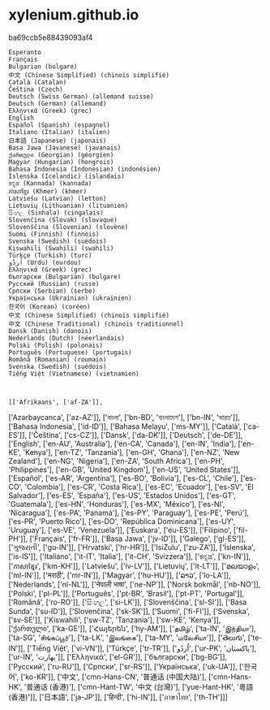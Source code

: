 # xylenium.github.io 
ba69ccb5e88439093af4


    Esperanto
    Français
    Bulgarian (bulgare)
    中文 (Chinese Simplified) (chinois simplifié)
    Català (Catalan)
    Čeština (Czech)
    Deutsch (Swiss German) (allemand suisse)
    Deutsch (German) (allemand)
    Ελληνικά (Greek) (grec)
    English
    Español (Spanish) (espagnol)
    Italiano (Italian) (italien)
    日本語 (Japanese) (japonais)
    Basa Jawa (Javanese) (javanais)
    ქართული (Georgian) (géorgien)
    Magyar (Hungarian) (hongrois)
    Bahasa Indonesia (Indonesian) (indonésien)
    Íslenska (Icelandic) (islandais)
    ಕನ್ನಡ (Kannada) (kannada)
    ភាសាខ្មែរ (Khmer) (khmer)
    Latviešu (Latvian) (letton)
    Lietuvių (Lithuanian) (lituanien)
    සිංහල (Sinhala) (cingalais)
    Slovenčina (Slovak) (slovaque)
    Slovenščina (Slovenian) (slovène)
    Suomi (Finnish) (finnois)
    Svenska (Swedish) (suédois)
    Kiswahili (Swahili) (swahili)
    Türkçe (Turkish) (turc)
    اُردُو (Urdu) (ourdou)
    Ελληνικά (Greek) (grec)
    български (Bulgarian) (bulgare)
    Pусский (Russian) (russe)
    Српски (Serbian) (serbe)
    Українська (Ukrainian) (ukrainien)
    한국어 (Korean) (coréen)
    中文 (Chinese Simplified) (chinois simplifié)
    中文 (Chinese Traditional) (chinois traditionnel)
    Dansk (Danish) (danois)
    Nederlands (Dutch) (néerlandais)
    Polski (Polish) (polonais)
    Português (Portuguese) (portugais)
    Română (Romanian) (roumain)
    Svenska (Swedish) (suédois)
    Tiếng Việt (Vietnamese) (vietnamien)



    [['Afrikaans', ['af-ZA']],
['Azərbaycanca', ['az-AZ']],
['বাংলা', ['bn-BD', 'বাংলাদেশ'],
['bn-IN', 'ভারত']],
['Bahasa Indonesia', ['id-ID']],
['Bahasa Melayu', ['ms-MY']],
['Català', ['ca-ES']],
['Čeština', ['cs-CZ']],
['Dansk', ['da-DK']],
['Deutsch', ['de-DE']],
['English', ['en-AU', 'Australia'],
['en-CA', 'Canada'],
['en-IN', 'India'],
['en-KE', 'Kenya'],
['en-TZ', 'Tanzania'],
['en-GH', 'Ghana'],
['en-NZ', 'New Zealand'],
['en-NG', 'Nigeria'],
['en-ZA', 'South Africa'],
['en-PH', 'Philippines'],
['en-GB', 'United Kingdom'],
['en-US', 'United States']],
['Español', ['es-AR', 'Argentina'],
['es-BO', 'Bolivia'],
['es-CL', 'Chile'],
['es-CO', 'Colombia'],
['es-CR', 'Costa Rica'],
['es-EC', 'Ecuador'],
['es-SV', 'El Salvador'],
['es-ES', 'España'],
['es-US', 'Estados Unidos'],
['es-GT', 'Guatemala'],
['es-HN', 'Honduras'],
['es-MX', 'México'],
['es-NI', 'Nicaragua'],
['es-PA', 'Panamá'],
['es-PY', 'Paraguay'],
['es-PE', 'Perú'],
['es-PR', 'Puerto Rico'],
['es-DO', 'República Dominicana'],
['es-UY', 'Uruguay'],
['es-VE', 'Venezuela']],
['Euskara', ['eu-ES']],
['Filipino', ['fil-PH']],
['Français', ['fr-FR']],
['Basa Jawa', ['jv-ID']],
['Galego', ['gl-ES']],
['ગુજરાતી', ['gu-IN']],
['Hrvatski', ['hr-HR']],
['IsiZulu', ['zu-ZA']],
['Íslenska', ['is-IS']],
['Italiano', ['it-IT', 'Italia'],
['it-CH', 'Svizzera']],
['ಕನ್ನಡ', ['kn-IN']],
['ភាសាខ្មែរ', ['km-KH']],
['Latviešu', ['lv-LV']],
['Lietuvių', ['lt-LT']],
['മലയാളം', ['ml-IN']],
['मराठी', ['mr-IN']],
['Magyar', ['hu-HU']],
['ລາວ', ['lo-LA']],
['Nederlands', ['nl-NL']],
['नेपाली भाषा', ['ne-NP']],
['Norsk bokmål', ['nb-NO']],
['Polski', ['pl-PL']],
['Português', ['pt-BR', 'Brasil'],
['pt-PT', 'Portugal']],
['Română', ['ro-RO']],
['සිංහල', ['si-LK']],
['Slovenščina', ['sl-SI']],
['Basa Sunda', ['su-ID']],
['Slovenčina', ['sk-SK']],
['Suomi', ['fi-FI']],
['Svenska', ['sv-SE']],
['Kiswahili', ['sw-TZ', 'Tanzania'],
['sw-KE', 'Kenya']],
['ქართული', ['ka-GE']],
['Հայերեն', ['hy-AM']],
['தமிழ்', ['ta-IN', 'இந்தியா'],
['ta-SG', 'சிங்கப்பூர்'],
['ta-LK', 'இலங்கை'],
['ta-MY', 'மலேசியா']],
['తెలుగు', ['te-IN']],
['Tiếng Việt', ['vi-VN']],
['Türkçe', ['tr-TR']],
['اُردُو', ['ur-PK', 'پاکستان'],
['ur-IN', 'بھارت']],
['Ελληνικά', ['el-GR']],
['български', ['bg-BG']],
['Pусский', ['ru-RU']],
['Српски', ['sr-RS']],
['Українська', ['uk-UA']],
['한국어', ['ko-KR']],
['中文', ['cmn-Hans-CN', '普通话 (中国大陆)'],
['cmn-Hans-HK', '普通话 (香港)'],
['cmn-Hant-TW', '中文 (台灣)'],
['yue-Hant-HK', '粵語 (香港)']],
['日本語', ['ja-JP']],
['हिन्दी', ['hi-IN']],
['ภาษาไทย', ['th-TH']]]
